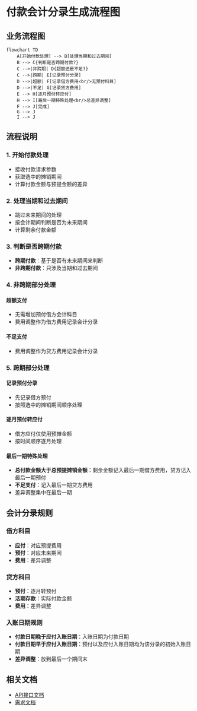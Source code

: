 # 付款会计分录生成流程图

## 业务流程图

```mermaid
flowchart TD
    A[开始付款处理] --> B[处理当期和过去期间]
    B --> C{判断是否跨期付款?}
    C -->|非跨期| D{超额还是不足?}
    C -->|跨期| E[记录预付分录]
    D -->|超额| F[记录借方费用<br/>无预付科目]
    D -->|不足| G[记录贷方费用]
    E --> H[逐月预付转应付]
    H --> I[最后一期特殊处理<br/>总差异调整]
    F --> J[完成]
    G --> J
    I --> J
```

## 流程说明

### 1. 开始付款处理
- 接收付款请求参数
- 获取选中的摊销期间
- 计算付款金额与预提金额的差异

### 2. 处理当期和过去期间
- 跳过未来期间的处理
- 按会计期间判断是否为未来期间
- 计算剩余付款金额

### 3. 判断是否跨期付款
- **跨期付款**：基于是否有未来期间来判断
- **非跨期付款**：只涉及当期和过去期间

### 4. 非跨期部分处理
#### 超额支付
- 无需增加预付借方会计科目
- 费用调整作为借方费用记录会计分录

#### 不足支付
- 费用调整作为贷方费用记录会计分录

### 5. 跨期部分处理
#### 记录预付分录
- 先记录借方预付
- 按照选中的摊销期间顺序处理

#### 逐月预付转应付
- 借方应付仅使用预摊金额
- 按时间顺序逐月处理

#### 最后一期特殊处理
- **总付款金额大于总预提摊销金额**：剩余金额记入最后一期借方费用，贷方记入最后一期预付
- **不足支付**：记入最后一期贷方费用
- 差异调整集中在最后一期

## 会计分录规则

### 借方科目
- **应付**：对应预提费用
- **预付**：对应未来期间
- **费用**：差异调整

### 贷方科目
- **预付**：逐月转预付
- **活期存款**：实际付款金额
- **费用**：差异调整

### 入账日期规则
- **付款日期晚于应付入账日期**：入账日期为付款日期
- **付款日期早于应付入账日期**：预付以及应付入账日期均为该分录的初始入账日期
- **差异调整**：放到最后一个期间末

## 相关文档
- [API接口文档](./api.md)
- [需求文档](../Requirement_new.md)

